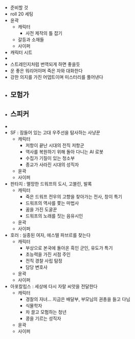 - 준비할 것
- roll 20 세팅
- 윤곽
	- 캐릭터
		- 사전 제작의 틀 잡기
	- 갈등과 소재들
	- 사이퍼
- 캐릭터 시트
-
- 스트레인지처럼 번역되게 하면 좋을듯
- 운 좋은 워리어이며 죽은 자와 대화한다
- 강한 의지를 가진 어뎁트이며 미스터리를 풀어낸다
- 모험가
	-
- 스피커
	-
-
- SF : 잠들어 있는 고대 우주선을 탐사하는 사냥꾼
	- 캐릭터
		- 저항이 끝난 시대의 전직 저항군
		- 역사를 복원하기 위해 돌아 다니는 AI 로봇
		- 수집가 기질이 있는 청소부
		- 종교가 사라진 시대의 성직자
	- 윤곽
	- 사이퍼
- 판타지 : 멸망한 드워프의 도시, 고블린, 발록
	- 캐릭터
		- 죽은 드워프 전우의 고향을 찾아가는 전사, 창이 특기
		- 드워프의 역사를 쫓는 마법사
		- 꿈을 가진 도굴꾼
		- 드워프의 노래를 짓는 음유시인
	- 윤곽
	- 사이퍼
- 호러 : 실종된 여자, 에스텔 파브르를 찾는다
	- 캐릭터
		- 부상으로 본국에 돌아온 흑인 군인, 유도가 특기
		- 초능력을 가진 서점 주인
		- 전직 경찰 사립 탐정
		- 담당 변호사
	- 윤곽
	- 사이퍼
- 아포칼립스 : 세상에 다시 자랄 씨앗을 전달한다
	- 캐릭터
		- 경찰의 자녀... 지금은 배달부, 부모님의 권총을 들고 다님
		- 식물학자
		- 차 끌고 모험하는 청년
		- 콩을 기르는 성직자
	- 윤곽
	- 사이퍼
